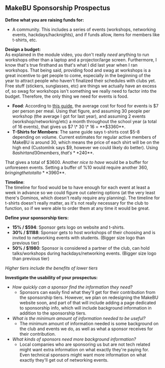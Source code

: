 ## MakeBU Sponsorship Prospectus

**Define what you are raising funds for:**
  - A community. This includes a series of events (workshops, networking events, hackdays/hacknights), and if funds allow, items for members like t-shirts, etc.   
  
**Design a budget:**  
As explained in the module video, you don't really *need* anything to run workshops other than a laptop and a projector/large screen. Furthermore, I know that's true firsthand as that's what I did last year when I ran workshops. That being said, providing food and swag at workshops is a great incentive to get people to come, especially in the beginning of the year to attract people who haven't finalized their schedules with clubs yet. Free stuff (stickers, sunglasses, etc) are things we actually have an excess of, so swag for workshops isn't something we really need to factor into the budget. Therefore, the only thing we need for events is food.

  - **Food**: According to [this guide](https://guide.mlh.io/Organizer-Timeline/4-Months-Before/Sponsorship/Draft-Your-Budget.html), the average cost for food for events is $7 per person per meal. Using that figure, and assuming 30 people per workshop (the average I got for last year), and assuming 2 events (workshop/networking/etc) a month throughout the school year (a total of 16 events), that gives us $7 \* 30 \* 16 = **$3360**.
  - **T-Shirts for Members**: The same guide says t-shirts cost $5-8 depending on volume. Current estimates for regular active members of MakeBU is around 30, which means the price of each shirt will be on the high end (CustomInk says $9, however we could likely do better). Using $8 a shirt and 30 members, that's **$240**.  
  
That gives a total of $3600. Another *nice to have* would be a buffer for unforeseen events. Setting a buffer of %10 would require another $360, bringing the total to **$3960**.
  
**Timeline**:  
The timeline for food would be to have enough for each event at least a week in advance so we could figure out catering options (at the very least there's Dominos, which doesn't really require any planning). The timeline for t-shirts doesn't really matter, as it's not really necessary for the club to function, so if we were able to order them at any time it would be great.

**Define your sponsorship tiers:**  
  - **15% / $594**: Sponsor gets logo on website and t-shirts.  
  - **30% / $1188**: Sponsor gets to host workshops of their choosing and is invited to networking events with students. (Bigger size logo than previous tier)  
  - **50% / $1980**: Sponsor is considered a partner of the club, can hold talks/workshops during hackdays/networking events. (Bigger size logo than previous tier)  
  
*Higher tiers include the benefits of lower tiers*
  
**Investigate the usability of your prospectus:**
  - *How quickly can a sponsor find the information they need?*
    - Sponsors can easily find what they'll get for their contribution from the sponsorship tiers. However, we plan on redesigning the MakeBU website soon, and part of that will include adding a page dedicated to sponsorship info, which will include background information in addition to the sponsorship tiers.
  - *What is the minimum amount of information needed to be useful?*
    - The minimum amount of information needed is some background on the club and events we do, as well as what a sponsor receives for their contribution.
  - *What kinds of sponsors need more background information?*  
    - Local companies who are sponsoring us but are not tech related might want extra information on what exactly they're paying for. Even technical sponsors might want more information on what exactly they'll get out of networking events.
